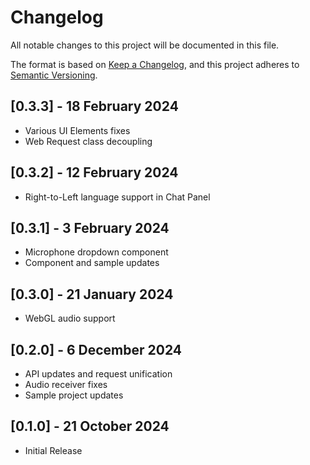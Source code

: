 # Changelog
All notable changes to this project will be documented in this file.

The format is based on [Keep a Changelog](https://keepachangelog.com/en/1.0.0/),
and this project adheres to [Semantic Versioning](https://semver.org/spec/v2.0.0.html).

## [0.3.3] - 18 February 2024
- Various UI Elements fixes
- Web Request class decoupling

## [0.3.2] - 12 February 2024
- Right-to-Left language support in Chat Panel 

## [0.3.1] - 3 February 2024
- Microphone dropdown component
- Component and sample updates

## [0.3.0] - 21 January 2024
- WebGL audio support

## [0.2.0] - 6 December 2024
- API updates and request unification
- Audio receiver fixes
- Sample project updates

## [0.1.0] - 21 October 2024
- Initial Release
